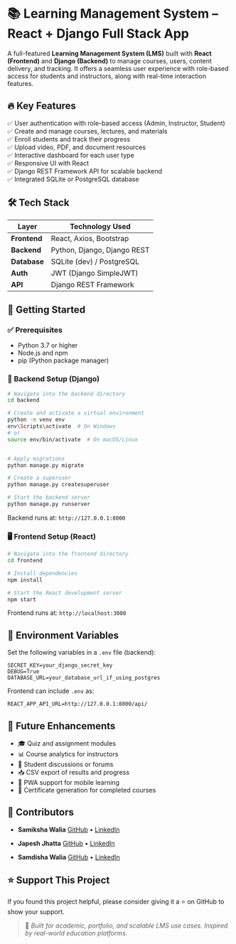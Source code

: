 

# 📚 Learning Management System – React + Django Full Stack App

A full-featured **Learning Management System (LMS)** built with **React (Frontend)** and **Django (Backend)** to manage courses, users, content delivery, and tracking. It offers a seamless user experience with role-based access for students and instructors, along with real-time interaction features.



## 🔥 Key Features

✅ User authentication with role-based access (Admin, Instructor, Student)  
✅ Create and manage courses, lectures, and materials  
✅ Enroll students and track their progress  
✅ Upload video, PDF, and document resources  
✅ Interactive dashboard for each user type  
✅ Responsive UI with React  
✅ Django REST Framework API for scalable backend  
✅ Integrated SQLite or PostgreSQL database



## 🛠 Tech Stack

| Layer        | Technology Used              |
|--------------|------------------------------|
| **Frontend** | React, Axios, Bootstrap       |
| **Backend**  | Python, Django, Django REST   |
| **Database** | SQLite (dev) / PostgreSQL     |
| **Auth**     | JWT (Django SimpleJWT)        |
| **API**      | Django REST Framework         |



## 🚀 Getting Started

### ✅ Prerequisites

* Python 3.7 or higher  
* Node.js and npm  
* pip (Python package manager)  



### 🧰 Backend Setup (Django)

```bash
# Navigate into the backend directory
cd backend

# Create and activate a virtual environment
python -m venv env
env\Scripts\activate  # On Windows
# or
source env/bin/activate  # On macOS/Linux


# Apply migrations
python manage.py migrate

# Create a superuser
python manage.py createsuperuser

# Start the backend server
python manage.py runserver
````

Backend runs at: `http://127.0.0.1:8000`



### 🖥️ Frontend Setup (React)

```bash
# Navigate into the frontend directory
cd frontend

# Install dependencies
npm install

# Start the React development server
npm start
```

Frontend runs at: `http://localhost:3000`


## 🔐 Environment Variables

Set the following variables in a `.env` file (backend):

```env
SECRET_KEY=your_django_secret_key
DEBUG=True
DATABASE_URL=your_database_url_if_using_postgres
```

Frontend can include `.env` as:

```env
REACT_APP_API_URL=http://127.0.0.1:8000/api/
```



## 🌱 Future Enhancements

* 🎓 Quiz and assignment modules
* 📊 Course analytics for instructors
* 💬 Student discussions or forums
* 📥 CSV export of results and progress
* 📲 PWA support for mobile learning
* 🧾 Certificate generation for completed courses



## 👤 Contributors

* **Samiksha Walia**
[GitHub](https://github.com/Samiksha-Walia) • [LinkedIn](https://linkedin.com/in/samiksha-walia) 

* **Japesh Jhatta** 
[GitHub](https://github.com/japesh5579) • [LinkedIn](https://www.linkedin.com/in/japesh-jhatta)

* **Samdisha Walia** 
[GitHub](https://github.com/Samdisha-Walia) • [LinkedIn](https://linkedin.com/in/samdisha-walia) 




## ⭐️ Support This Project

If you found this project helpful, please consider giving it a ⭐️ on GitHub to show your support.

> 📝 *Built for academic, portfolio, and scalable LMS use cases. Inspired by real-world education platforms.*



